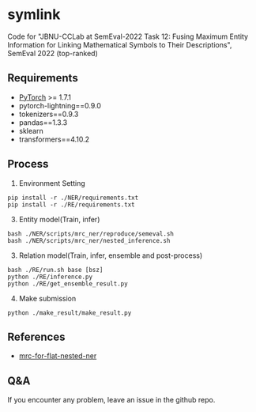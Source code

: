 # symlink
Code for "JBNU-CCLab at SemEval-2022 Task 12: Fusing Maximum Entity Information for Linking Mathematical Symbols to Their Descriptions", SemEval 2022 (top-ranked)

## Requirements
* [PyTorch](http://pytorch.org/) >= 1.7.1
* pytorch-lightning==0.9.0
* tokenizers==0.9.3
* pandas==1.3.3
* sklearn
* transformers==4.10.2

## Process

1. Environment Setting
```console
pip install -r ./NER/requirements.txt
pip install -r ./RE/requirements.txt
```

3. Entity model(Train, infer)
```console
bash ./NER/scripts/mrc_ner/reproduce/semeval.sh
bash ./NER/scripts/mrc_ner/nested_inference.sh
```

3. Relation model(Train, infer, ensemble and post-process)
```console
bash ./RE/run.sh base [bsz]
python ./RE/inference.py
python ./RE/get_ensemble_result.py
```

4. Make submission
```console
python ./make_result/make_result.py
```

## References
* [mrc-for-flat-nested-ner](https://github.com/ShannonAI/mrc-for-flat-nested-ner)

## Q&A
If you encounter any problem, leave an issue in the github repo.
